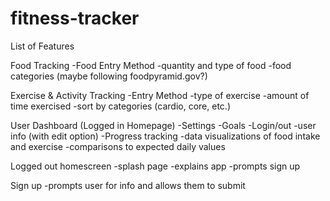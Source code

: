 # fitness-tracker

List of Features

Food Tracking
  -Food Entry Method
    -quantity and type of food
    -food categories (maybe following foodpyramid.gov?)
  
 Exercise & Activity Tracking
  -Entry Method
    -type of exercise
    -amount of time exercised
    -sort by categories (cardio, core, etc.)
    
  User Dashboard (Logged in Homepage)
    -Settings
    -Goals
    -Login/out
    -user info (with edit option)
    -Progress tracking 
    -data visualizations of food intake and exercise
      -comparisons to expected daily values
    
  Logged out homescreen
    -splash page
    -explains app
    -prompts sign up
    
  Sign up
    -prompts user for info and allows them to submit
  
